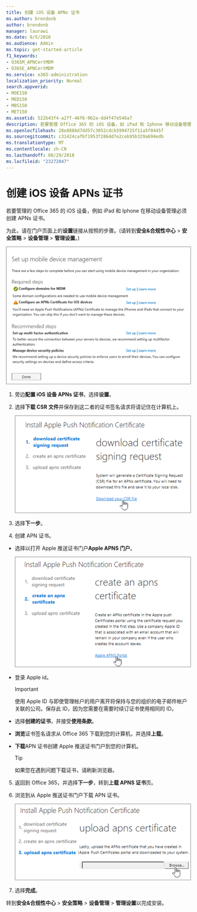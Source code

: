 ```yaml
---
title: 创建 iOS 设备 APNs 证书
ms.author: brendonb
author: brendonb
manager: laurawi
ms.date: 8/5/2016
ms.audience: Admin
ms.topic: get-started-article
f1_keywords:
- O365M_APNCertMDM
- O365E_APNCertMDM
ms.service: o365-administration
localization_priority: Normal
search.appverid:
- MOE150
- MED150
- MBS150
- MET150
ms.assetid: 522b43f4-a2ff-46f6-962a-dd4f47e546a7
description: 若要管理 Office 365 的 iOS 设备，如 iPad 和 Iphone 移动设备管理中的，按照以下步骤可先创建 APNs 证书。
ms.openlocfilehash: 28e8888d7dd57c3052cdcb5994725f11a5f0445f
ms.sourcegitcommit: c31424cafbf1953f2864d7e2ceb95b329a694edb
ms.translationtype: MT
ms.contentlocale: zh-CN
ms.lasthandoff: 08/29/2018
ms.locfileid: "23272047"
---
```

# <a name="create-an-apns-certificate-for-ios-devices"></a>创建 iOS 设备 APNs 证书

 若要管理的 Office 365 的 iOS 设备，例如 iPad 和 Iphone 在移动设备管理必须创建 APNs 证书。 
  
为此，请在门户页面上的**设置**链接从按照的步骤。(请转到**安全&amp;合规性中心** \> **安全策略** \> **设备管理** \> **管理设置**。)
  
![设置建议的步骤和所需的移动设备管理](media/d71e3c76-b6b9-4549-ade6-cbfab846d908.png)
  
1. 旁边**配置 iOS 设备 APNs 证书**，选择**设置**。
    
2. 选择**下载 CSR 文件**并保存到这二者的证书签名请求将请记住在计算机上。 
    
    ![安装 APN 证书对话框](media/03aa8a24-e95c-4077-9b6b-ef76a86bafd7.png)
  
3. 选择**下一步**。
    
4. 创建 APN 证书。
    
  - 选择以打开 Apple 推送证书门户**Apple APNS 门户**。 
    
    ![使用 Apple APNS 门户选择安装 APN 通知证书对话框](media/ce19f53c-f44a-470b-baf3-9278dfda2ba5.png)
  
  - 登录 Apple id。
    
    > [!IMPORTANT]
    > 使用 Apple ID 与即使管理帐户的用户离开将保持与您的组织的电子邮件帐户关联的公司。保存此 ID，因为您需要在需要时续订证书使用相同的 ID。 
  
  - 选择**创建的证书**，并接受**使用条款**。
    
  - **浏览**证书签名请求从 Office 365 下载到您的计算机，并选择**上载**。
    
  - **下载**APN 证书创建 Apple 推送证书门户到您的计算机。 
    
    > [!TIP]
    > 如果您在遇到问题下载证书，请刷新浏览器。 
  
5. 返回到 Office 365，并选择**下一步**，转到**上载 APNS 证书**页。 
    
6. 浏览到从 Apple 推送证书门户下载 APN 证书。
    
    ![单击浏览按钮以选择 APNS cert 从 Apple 下载](media/afe2849d-af23-4c55-9009-d8f25edaf6c0.png)
  
7. 选择**完成**。
    
转到**安全&amp;合规性中心** \> **安全策略** \> **设备管理** \> **管理设置**以完成安装。 
  

